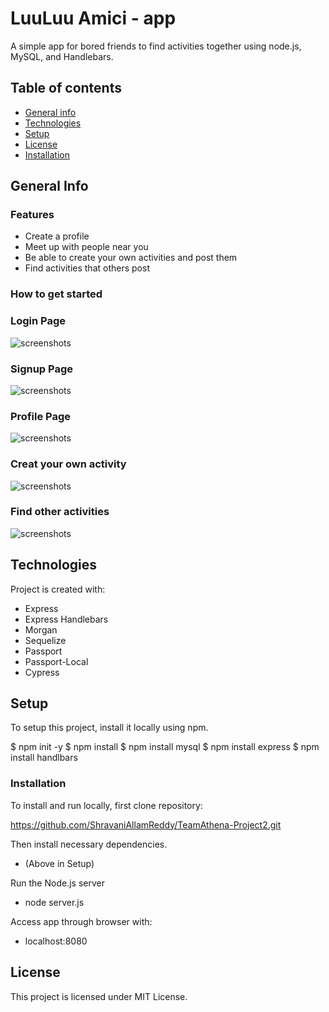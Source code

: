 # LuuLuu Amici - app
A simple app for bored friends to find activities together using node.js, MySQL, and Handlebars.

## Table of contents
* [General info](#general-info)
* [Technologies](#technologies)
* [Setup](#setup)
* [License](#license)
* [Installation](#installation)

## General Info
### Features
- Create a profile
- Meet up with people near you
- Be able to create your own activities and post them
- Find activities that others post

### How to get started

### Login Page
![screenshots](screenshot1.png)

### Signup Page
![screenshots](screenshot2.png)

### Profile Page
![screenshots](screenshot3.png)

### Creat your own activity
![screenshots](screenshot4.png)

### Find other activities
![screenshots](screenshot5.png)


## Technologies
Project is created with:
- Express
- Express Handlebars
- Morgan
- Sequelize
- Passport
- Passport-Local
- Cypress

## Setup
To setup this project, install it locally using npm.

$ npm init -y 
$ npm install
$ npm install mysql
$ npm install express
$ npm install handlbars

### Installation
To install and run locally, first clone repository:

https://github.com/ShravaniAllamReddy/TeamAthena-Project2.git

Then install necessary dependencies.

- (Above in Setup)

Run the Node.js server

- node server.js

Access app through browser with:

- localhost:8080

## License
This project is licensed under MIT License.
